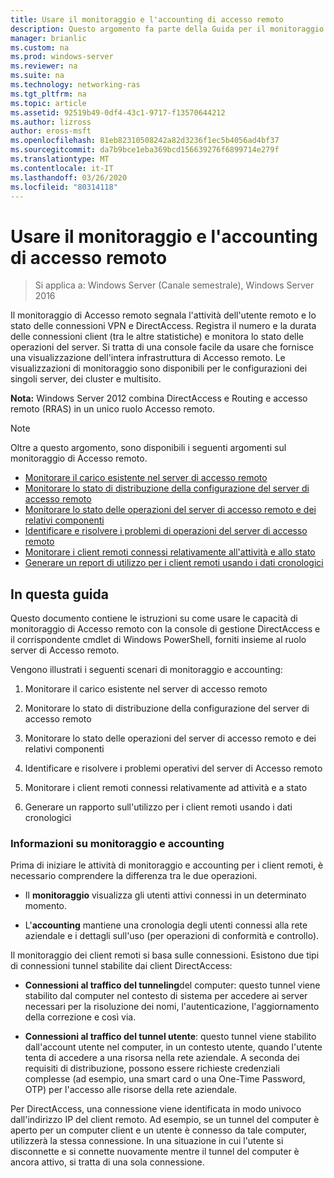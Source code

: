 ```yaml
---
title: Usare il monitoraggio e l'accounting di accesso remoto
description: Questo argomento fa parte della Guida per il monitoraggio e l'accounting di accesso remoto in Windows Server 2016.
manager: brianlic
ms.custom: na
ms.prod: windows-server
ms.reviewer: na
ms.suite: na
ms.technology: networking-ras
ms.tgt_pltfrm: na
ms.topic: article
ms.assetid: 92519b49-0df4-43c1-9717-f13570644212
ms.author: lizross
author: eross-msft
ms.openlocfilehash: 81eb82310508242a82d3236f1ec5b4056ad4bf37
ms.sourcegitcommit: da7b9bce1eba369bcd156639276f6899714e279f
ms.translationtype: MT
ms.contentlocale: it-IT
ms.lasthandoff: 03/26/2020
ms.locfileid: "80314118"
---
```

# <a name="use-remote-access-monitoring-and-accounting"></a>Usare il monitoraggio e l'accounting di accesso remoto

>Si applica a: Windows Server (Canale semestrale), Windows Server 2016

Il monitoraggio di Accesso remoto segnala l'attività dell'utente remoto e lo stato delle connessioni VPN e DirectAccess. Registra il numero e la durata delle connessioni client (tra le altre statistiche) e monitora lo stato delle operazioni del server. Si tratta di una console facile da usare che fornisce una visualizzazione dell'intera infrastruttura di Accesso remoto. Le visualizzazioni di monitoraggio sono disponibili per le configurazioni dei singoli server, dei cluster e multisito.  
  
**Nota:** Windows Server 2012 combina DirectAccess e Routing e accesso remoto (RRAS) in un unico ruolo Accesso remoto.  
  
> [!NOTE]  
> Oltre a questo argomento, sono disponibili i seguenti argomenti sul monitoraggio di Accesso remoto.  
>   
> -   [Monitorare il carico esistente nel server di accesso remoto](Monitor-the-existing-load-on-the-Remote-Access-server.md)  
> -   [Monitorare lo stato di distribuzione della configurazione del server di accesso remoto](Monitor-the-configuration-distribution-status-of-the-Remote-Access-server.md)  
> -   [Monitorare lo stato delle operazioni del server di accesso remoto e dei relativi componenti](Monitor-the-operations-status-of-the-Remote-Access-server-and-its-components.md)  
> -   [Identificare e risolvere i problemi di operazioni del server di accesso remoto](Identify-and-resolve-Remote-Access-server-operations-problems.md)  
> -   [Monitorare i client remoti connessi relativamente all'attività e allo stato](Monitor-connected-remote-clients-for-activity-and-status.md)  
> -   [Generare un report di utilizzo per i client remoti usando i dati cronologici](Generate-a-usage-report-for-remote-clients-using-historical-data.md)  

## <a name="in-this-guide"></a>In questa guida  
Questo documento contiene le istruzioni su come usare le capacità di monitoraggio di Accesso remoto con la console di gestione DirectAccess e il corrispondente cmdlet di Windows PowerShell, forniti insieme al ruolo server di Accesso remoto.  
  
Vengono illustrati i seguenti scenari di monitoraggio e accounting:  
  
1.  Monitorare il carico esistente nel server di accesso remoto  
  
2.  Monitorare lo stato di distribuzione della configurazione del server di accesso remoto  
  
3.  Monitorare lo stato delle operazioni del server di accesso remoto e dei relativi componenti  
  
4.  Identificare e risolvere i problemi operativi del server di Accesso remoto  
  
5.  Monitorare i client remoti connessi relativamente ad attività e a stato  
  
6.  Generare un rapporto sull'utilizzo per i client remoti usando i dati cronologici  
  
### <a name="understand-monitoring-and-accounting"></a>Informazioni su monitoraggio e accounting  
Prima di iniziare le attività di monitoraggio e accounting per i client remoti, è necessario comprendere la differenza tra le due operazioni.  
  
-   Il **monitoraggio** visualizza gli utenti attivi connessi in un determinato momento.  
  
-   L'**accounting** mantiene una cronologia degli utenti connessi alla rete aziendale e i dettagli sull'uso (per operazioni di conformità e controllo).  
  
Il monitoraggio dei client remoti si basa sulle connessioni. Esistono due tipi di connessioni tunnel stabilite dai client DirectAccess:  
  
-   **Connessioni al traffico del tunneling**del computer: questo tunnel viene stabilito dal computer nel contesto di sistema per accedere ai server necessari per la risoluzione dei nomi, l'autenticazione, l'aggiornamento della correzione e così via.  
  
-   **Connessioni al traffico del tunnel utente**: questo tunnel viene stabilito dall'account utente nel computer, in un contesto utente, quando l'utente tenta di accedere a una risorsa nella rete aziendale. A seconda dei requisiti di distribuzione, possono essere richieste credenziali complesse (ad esempio, una smart card o una One-Time Password, OTP) per l'accesso alle risorse della rete aziendale.  
  
Per DirectAccess, una connessione viene identificata in modo univoco dall'indirizzo IP del client remoto. Ad esempio, se un tunnel del computer è aperto per un computer client e un utente è connesso da tale computer, utilizzerà la stessa connessione. In una situazione in cui l'utente si disconnette e si connette nuovamente mentre il tunnel del computer è ancora attivo, si tratta di una sola connessione.  
  


